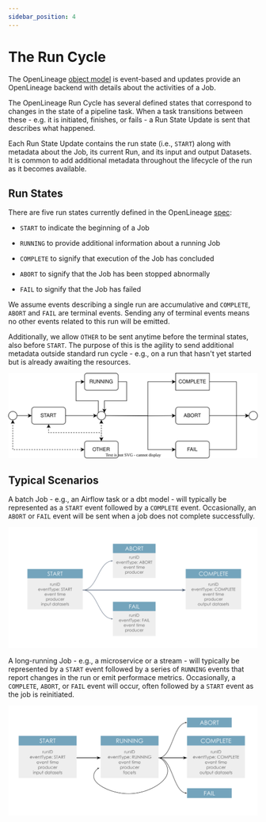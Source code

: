 ```yaml
---
sidebar_position: 4
---
```


# The Run Cycle

The OpenLineage [object model](object-model.md) is event-based and updates provide an OpenLineage backend with details about the activities of a Job.

The OpenLineage Run Cycle has several defined states that correspond to changes in the state of a pipeline task. When a task transitions between these - e.g. it is initiated, finishes, or fails - a Run State Update is sent that describes what happened.

Each Run State Update contains the run state (i.e., `START`) along with metadata about the Job, its current Run, and its input and output Datasets. It is common to add additional metadata throughout the lifecycle of the run as it becomes available.

## Run States

There are five run states currently defined in the OpenLineage [spec](https://openlineage.io/apidocs/openapi/):

* `START` to indicate the beginning of a Job

* `RUNNING` to provide additional information about a running Job

* `COMPLETE` to signify that execution of the Job has concluded

* `ABORT` to signify that the Job has been stopped abnormally

* `FAIL` to signify that the Job has failed

We assume events describing a single run are accumulative and 
`COMPLETE`, `ABORT` and `FAIL` are terminal events. Sending any of terminal events
means no other events related to this run will be emitted. 

Additionally, we allow `OTHER` to be sent anytime before the terminal states, 
also before `START`. The purpose of this is the agility to send additional
metadata outside standard run cycle - e.g., on a run that hasn't yet started 
but is already awaiting the resources. 

![image](./run-life-cycle.svg)

## Typical Scenarios

A batch Job - e.g., an Airflow task or a dbt model - will typically be represented as a `START` event followed by a `COMPLETE` event. Occasionally, an `ABORT` or `FAIL` event will be sent when a job does not complete successfully.

![image](./run-cycle-batch.svg)

A long-running Job - e.g., a microservice or a stream - will typically be represented by a `START` event followed by a series of `RUNNING` events that report changes in the run or emit performace metrics. Occasionally, a `COMPLETE`, `ABORT`, or `FAIL` event will occur, often followed by a `START` event as the job is reinitiated. 

![image](./run-cycle-stream.svg)
